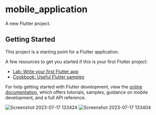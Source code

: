 # mobile_application

A new Flutter project.

## Getting Started

This project is a starting point for a Flutter application.

A few resources to get you started if this is your first Flutter project:

- [Lab: Write your first Flutter app](https://docs.flutter.dev/get-started/codelab)
- [Cookbook: Useful Flutter samples](https://docs.flutter.dev/cookbook)

For help getting started with Flutter development, view the
[online documentation](https://docs.flutter.dev/), which offers tutorials,
samples, guidance on mobile development, and a full API reference.



![Screenshot 2023-07-17 133424](https://github.com/MHFerdous/Flutter_RestAPI_FireBase/assets/124442011/56629a51-4abe-41ea-b48f-6083925d205a)
![Screenshot 2023-07-17 133404](https://github.com/MHFerdous/Flutter_RestAPI_FireBase/assets/124442011/ccf329b7-278f-416f-ba27-582aafa2b2da)
